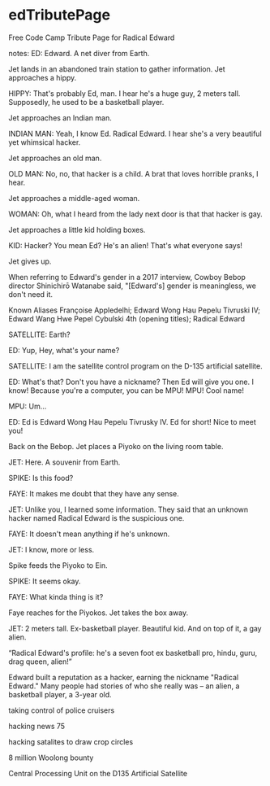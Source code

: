 # edTributePage
Free Code Camp Tribute Page for Radical Edward

notes:
ED: Edward. A net diver from Earth.

Jet lands in an abandoned train station to gather information. Jet
approaches a hippy.

HIPPY: That's probably Ed, man. I hear he's a huge guy, 2 meters tall. Supposedly, he used to be a basketball player.

Jet approaches an Indian man.

INDIAN MAN: Yeah, I know Ed. Radical Edward. I hear she's a very beautiful yet whimsical hacker.

Jet approaches an old man.

OLD MAN: No, no, that hacker is a child. A brat that loves horrible pranks, I hear.

Jet approaches a middle-aged woman.

WOMAN: Oh, what I heard from the lady next door is that that hacker is gay.

Jet approaches a little kid holding boxes.

KID: Hacker? You mean Ed? He's an alien! That's what everyone says!

Jet gives up.

When referring to Edward's gender in a 2017 interview, Cowboy Bebop director Shinichirō Watanabe said, "[Edward's] gender is meaningless, we don't need it.


Known Aliases
Françoise Appledelhi;
Edward Wong Hau Pepelu Tivruski IV;
Edward Wang Hwe Pepel Cybulski 4th (opening titles);
Radical Edward

SATELLITE: Earth?

ED: Yup, Hey, what's your name?

SATELLITE: I am the satellite control program on the D-135 artificial
           satellite.

ED: What's that? Don't you have a nickname? Then Ed will give you one. I
    know! Because you're a computer, you can be MPU! MPU! Cool name!

MPU: Um...

ED: Ed is Edward Wong Hau Pepelu Tivrusky IV. Ed for short! Nice to meet
    you!


Back on the Bebop. Jet places a Piyoko on the living room table.

JET: Here. A souvenir from Earth.

SPIKE: Is this food?

FAYE: It makes me doubt that they have any sense.

JET: Unlike you, I learned some information. They said that an unknown
hacker named Radical Edward is the suspicious one.

FAYE: It doesn't mean anything if he's unknown.

JET: I know, more or less.

Spike feeds the Piyoko to Ein.

SPIKE: It seems okay.

FAYE: What kinda thing is it?

Faye reaches for the Piyokos. Jet takes the box away.

JET: 2 meters tall. Ex-basketball player. Beautiful kid. And on top of it,
a gay alien.

“Radical Edward's profile: he's a seven foot ex basketball pro, hindu, guru, drag queen, alien!”

Edward built a reputation as a hacker, earning the nickname "Radical Edward." Many people had stories of who she really was – an alien, a basketball player, a 3-year old. 

taking control of police cruisers

hacking news 75

hacking satalites to draw crop circles 

8 million Woolong bounty

Central Processing Unit on the D135 Artificial Satellite